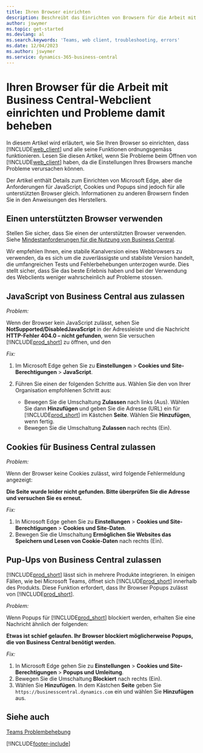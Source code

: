 ```yaml
---
title: Ihren Browser einrichten
description: Beschreibt das Einrichten von Browsern für die Arbeit mit Business Central und den darin integrierten Produkten.
author: jswymer
ms.topic: get-started
ms.devlang: al
ms.search.keywords: 'Teams, web client, troubleshooting, errors'
ms.date: 12/04/2023
ms.author: jswymer
ms.service: dynamics-365-business-central
---
```

# Ihren Browser für die Arbeit mit Business Central-Webclient einrichten und Probleme damit beheben

In diesem Artikel wird erläutert, wie Sie Ihren Browser so einrichten, dass [!INCLUDE[web_client](includes/web_client.md)] und alle seine Funktionen ordnungsgemäss funktionieren. Lesen Sie diesen Artikel, wenn Sie Probleme beim Öffnen von [!INCLUDE[web_client](includes/web_client.md)] haben, da die Einstellungen Ihres Browsers manche Probleme verursachen können.

Der Artikel enthält Details zum Einrichten von Microsoft Edge, aber die Anforderungen für JavaScript, Cookies und Popups sind jedoch für alle unterstützten Browser gleich. Informationen zu anderen Browsern finden Sie in den Anweisungen des Herstellers.  

## Einen unterstützten Browser verwenden

Stellen Sie sicher, dass Sie einen der unterstützten Browser verwenden. Siehe [Mindestanforderungen für die Nutzung von Business Central](product-requirements.md#browsers).

Wir empfehlen Ihnen, eine stabile Kanalversion eines Webbrowsers zu verwenden, da es sich um die zuverlässigste und stabilste Version handelt, die umfangreichen Tests und Fehlerbehebungen unterzogen wurde. Dies stellt sicher, dass Sie das beste Erlebnis haben und bei der Verwendung des Webclients weniger wahrscheinlich auf Probleme stossen.  

## JavaScript von Business Central aus zulassen

*Problem:*

Wenn der Browser kein JavaScript zulässt, sehen Sie **NotSupported/DisabledJavaScript** in der Adressleiste und die Nachricht **HTTP-Fehler 404.0 – nicht gefunden**, wenn Sie versuchen [!INCLUDE[prod_short](includes/prod_short.md)] zu öffnen, und den 

<!-- http://localhost:8080/NotSupported/DisabledJavaScript HTTP Error 404.0 - Not Found
The resource you are looking for has been removed, had its name changed, or is temporarily unavailable. -->

*Fix:*

1. Im Microsoft Edge gehen Sie zu **Einstellungen** > **Cookies und Site-Berechtigungen** > **JavaScript**.
2. Führen Sie einen der folgenden Schritte aus. Wählen Sie den von Ihrer Organisation empfohlenen Schritt aus:

    - Bewegen Sie die Umschaltung **Zulassen** nach links (Aus). Wählen Sie dann **Hinzufügen** und geben Sie die Adresse (URL) ein für [!INCLUDE[prod_short](includes/prod_short.md)] im Kästchen **Seite**. Wählen Sie **Hinzufügen**, wenn fertig.
    - Bewegen Sie die Umschaltung **Zulassen** nach rechts (Ein).

## Cookies für Business Central zulassen

*Problem:*

Wenn der Browser keine Cookies zulässt, wird folgende Fehlermeldung angezeigt:

**Die Seite wurde leider nicht gefunden. Bitte überprüfen Sie die Adresse und versuchen Sie es erneut.** 

*Fix:*

1. In Microsoft Edge gehen Sie zu **Einstellungen** > **Cookies und Site-Berechtigungen** > **Cookies und Site-Daten**.
2. Bewegen Sie die Umschaltung **Ermöglichen Sie Websites das Speichern und Lesen von Cookie-Daten** nach rechts (Ein).  

## <a name="popup"></a>Pup-Ups von Business Central zulassen

[!INCLUDE[prod_short](includes/prod_short.md)] lässt sich in mehrere Produkte integrieren. In einigen Fällen, wie bei Microsoft Teams, öffnet sich [!INCLUDE[prod_short](includes/prod_short.md)] innerhalb des Produkts. Diese Funktion erfordert, dass Ihr Browser Popups zulässt von [!INCLUDE[prod_short](includes/prod_short.md)].

*Problem:*

Wenn Popups für [!INCLUDE[prod_short](includes/prod_short.md)] blockiert werden, erhalten Sie eine Nachricht ähnlich der folgenden:

**Etwas ist schief gelaufen. Ihr Browser blockiert möglicherweise Popups, die von Business Central benötigt werden.**

<!--
Something went wrong
Your browser may be blocking pop-ups needed by Business Central.

Change your browser settings to allow pop-ups or allow this for trusted domains, then try again.
If these settings are managed for your organization, you should contact your administrator for assistance.

Try again
-->
*Fix:*

1. In Microsoft Edge gehen Sie zu **Einstellungen** > **Cookies und Site-Berechtigungen** > **Popups und Umleitung**.
2. Bewegen Sie die Umschaltung **Blockiert** nach rechts (Ein).
3. Wählen Sie **Hinzufügen**. In dem Kästchen **Seite** geben Sie `https://businesscentral.dynamics.com` ein und wählen Sie **Hinzufügen** aus.

## Siehe auch 

[Teams Problembehebung](admin-teams-troubleshooting.md)  

[!INCLUDE[footer-include](includes/footer-banner.md)]
